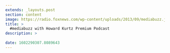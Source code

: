 ```yaml
--- 
extends: _layouts.post 
section: content 
image: https://radio.foxnews.com/wp-content/uploads/2013/09/mediabuzz.jpg 
title: > 
  #mediabuzz with Howard Kurtz Premium Podcast 
description: > 
   
date: 1602290307.8089643 
--- 
```

